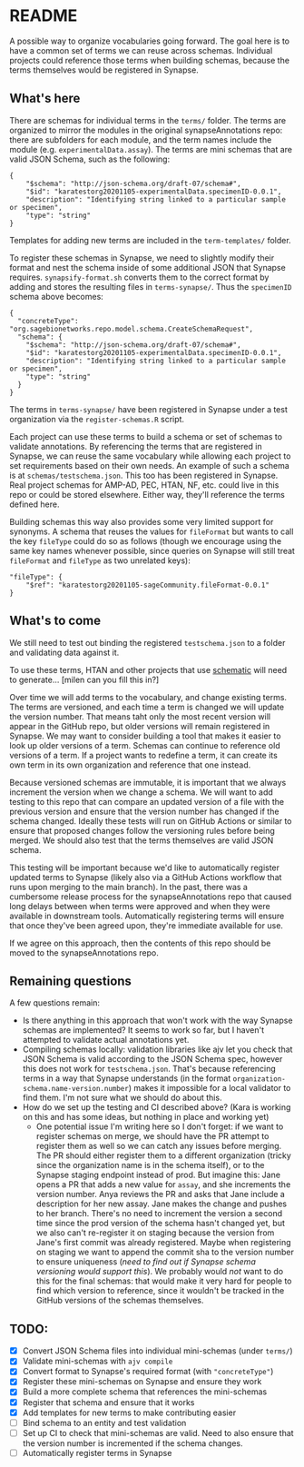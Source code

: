 # README

A possible way to organize vocabularies going forward. The goal here is to have
a common set of terms we can reuse across schemas. Individual projects could
reference those terms when building schemas, because the terms themselves would
be registered in Synapse.

## What's here

There are schemas for individual terms in the `terms/` folder. The terms are
organized to mirror the modules in the original synapseAnnotations repo: there
are subfolders for each module, and the term names include the module (e.g.
`experimentalData.assay`). The terms are mini schemas that are valid JSON
Schema, such as the following:

```
{
    "$schema": "http://json-schema.org/draft-07/schema#",
    "$id": "karatestorg20201105-experimentalData.specimenID-0.0.1",
    "description": "Identifying string linked to a particular sample or specimen",
    "type": "string"
}
```

Templates for adding new terms are included in the `term-templates/` folder.

To register these schemas in Synapse, we need to slightly modify their format
and nest the schema inside of some additional JSON that Synapse requires.
`synapsify-format.sh` converts them to the correct format by adding and stores
the resulting files in `terms-synapse/`. Thus the `specimenID` schema above becomes:

```
{
  "concreteType": "org.sagebionetworks.repo.model.schema.CreateSchemaRequest",
  "schema": {
    "$schema": "http://json-schema.org/draft-07/schema#",
    "$id": "karatestorg20201105-experimentalData.specimenID-0.0.1",
    "description": "Identifying string linked to a particular sample or specimen",
    "type": "string"
  }
}
```

The terms in `terms-synapse/` have been registered in Synapse under a test
organization via the `register-schemas.R` script.

Each project can use these terms to build a schema or set of schemas to validate
annotations. By referencing the terms that are registered in Synapse, we can
reuse the same vocabulary while allowing each project to set requirements based
on their own needs. An example of such a schema is at `schemas/testschema.json`.
This too has been registered in Synapse. Real project schemas for AMP-AD, PEC,
HTAN, NF, etc. could live in this repo or could be stored elsewhere. Either way,
they'll reference the terms defined here.

Building schemas this way also provides some very limited support for synonyms.
A schema that reuses the values for `fileFormat` but wants to call the key
`fileType` could do so as follows (though we encourage using the same key names
whenever possible, since queries on Synapse will still treat `fileFormat` and
`fileType` as two unrelated keys):

```
"fileType": {
    "$ref": "karatestorg20201105-sageCommunity.fileFormat-0.0.1"
}
```

## What's to come

We still need to test out binding the registered `testschema.json` to a folder
and validating data against it.

To use these terms, HTAN and other projects that use
[schematic](https://github.com/sage-bionetworks/schematic) will need to generate...
[milen can you fill this in?]

Over time we will add terms to the vocabulary, and change existing terms. The
terms are versioned, and each time a term is changed we will update the version
number. That means taht only the most recent version will appear in the GitHub
repo, but older versions will remain registered in Synapse. We may want to
consider building a tool that makes it easier to look up older versions of a
term. Schemas can continue to reference old versions of a term. If a project
wants to redefine a term, it can create its own term in its own organization and
reference that one instead. 

Because versioned schemas are immutable, it is important that we always
increment the version when we change a schema. We will want to add testing to
this repo that can compare an updated version of a file with the previous
version and ensure that the version number has changed if the schema changed.
Ideally these tests will run on GitHub Actions or similar to ensure that
proposed changes follow the versioning rules before being merged. We should also
test that the terms themselves are valid JSON schema.

This testing will be important because we'd like to automatically register
updated terms to Synapse (likely also via a GitHub Actions workflow that runs
upon merging to the main branch). In the past, there was a cumbersome release
process for the synapseAnnotations repo that caused long delays between when
terms were approved and when they were available in downstream tools.
Automatically registering terms will ensure that once they've been agreed upon,
they're immediate available for use.

If we agree on this approach, then the contents of this repo should be moved to
the synapseAnnotations repo.

## Remaining questions

A few questions remain:

- Is there anything in this approach that won't work with the way Synapse
  schemas are implemented? It seems to work so far, but I haven't attempted to
  validate actual annotations yet.
- Compiling schemas locally: validation libraries like ajv let you check that
  JSON Schema is valid according to the JSON Schema spec, however this does not
  work for `testschema.json`. That's because referencing terms in a way that
  Synapse understands (in the format `organization-schema.name-version.number`)
  makes it impossible for a local validator to find them. I'm not sure what we
  should do about this.
- How do we set up the testing and CI described above? (Kara is working on this
  and has some ideas, but nothing in place and working yet)
  - One potential issue I'm writing here so I don't forget: if we want to
    register schemas on merge, we should have the PR attempt to register them as
    well so we can catch any issues before merging. The PR should either
    register them to a different organization (tricky since the organization
    name is in the schema itself), or to the Synapse staging endpoint instead of
    prod. But imagine this: Jane opens a PR that adds a new value for `assay`,
    and she increments the version number. Anya reviews the PR and asks that
    Jane include a description for her new assay. Jane makes the change and
    pushes to her branch. There's no need to increment the version a second time
    since the prod version of the schema hasn't changed yet, but we also can't
    re-register it on staging because the version from Jane's first commit was
    already registered. Maybe when registering on staging we want to append the
    commit sha to the version number to ensure uniqueness (*need to find out if
    Synapse schema versioning would support this*). We probably would *not* want
    to do this for the final schemas: that would make it very hard for people to
    find which version to reference, since it wouldn't be tracked in the GitHub
    versions of the schemas themselves.

## TODO:

- [X] Convert JSON Schema files into individual mini-schemas (under `terms/`)
- [X] Validate mini-schemas with `ajv compile`
- [X] Convert format to Synapse's required format (with `"concreteType"`)
- [X] Register these mini-schemas on Synapse and ensure they work
- [X] Build a more complete schema that references the mini-schemas
- [X] Register that schema and ensure that it works
- [X] Add templates for new terms to make contributing easier
- [ ] Bind schema to an entity and test validation
- [ ] Set up CI to check that mini-schemas are valid. Need to also ensure that
      the version number is incremented if the schema changes.
- [ ] Automatically register terms in Synapse
